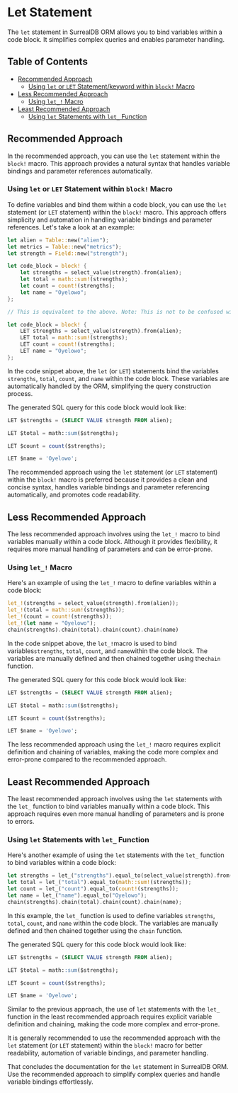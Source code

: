 # Let Statement

The `let` statement in SurrealDB ORM allows you to bind variables within a code block. It simplifies complex queries and enables parameter handling.

## Table of Contents

- [Recommended Approach](#recommended-approach)
  - [Using `let` or `LET` Statement/keyword within `block!` Macro](#using-let-or-let-statement-within-block-macro)
- [Less Recommended Approach](#less-recommended-approach)
  - [Using `let_!` Macro](#using-let-macro)
- [Least Recommended Approach](#least-recommended-approach)
  - [Using `let` Statements with `let_` Function](#using-let-statements-with-let-function)

## Recommended Approach

In the recommended approach, you can use the `let` statement within the `block!` macro. This approach provides a natural syntax that handles variable bindings and parameter references automatically.

### Using `let` or `LET` Statement within `block!` Macro

To define variables and bind them within a code block, you can use the `let` statement (or `LET` statement) within the `block!` macro. This approach offers simplicity and automation in handling variable bindings and parameter references. Let's take a look at an example:

```rust
let alien = Table::new("alien");
let metrics = Table::new("metrics");
let strength = Field::new("strength");

let code_block = block! {
    let strengths = select_value(strength).from(alien);
    let total = math::sum!(strengths);
    let count = count!(strengths);
    let name = "Oyelowo";
};

// This is equivalent to the above. Note: This is not to be confused with actual Rust's native `let` keyword.

let code_block = block! {
    LET strengths = select_value(strength).from(alien);
    LET total = math::sum!(strengths);
    LET count = count!(strengths);
    LET name = "Oyelowo";
};
```

In the code snippet above, the `let` (or `LET`) statements bind the variables `strengths`, `total`, `count`, and `name` within the code block. These variables are automatically handled by the ORM, simplifying the query construction process.

The generated SQL query for this code block would look like:

```sql
LET $strengths = (SELECT VALUE strength FROM alien);

LET $total = math::sum($strengths);

LET $count = count($strengths);

LET $name = 'Oyelowo';
```

The recommended approach using the `let` statement (or `LET` statement) within the `block!` macro is preferred because it provides a clean and concise syntax, handles variable bindings and parameter referencing automatically, and promotes code readability.

## Less Recommended Approach

The less recommended approach involves using the `let_!` macro to bind variables manually within a code block. Although it provides flexibility, it requires more manual handling of parameters and can be error-prone.

<a name="using-let-macro"></a>

### Using `let_!` Macro

Here's an example of using the `let_!` macro to define variables within a code block:

```rust
let_!(strengths = select_value(strength).from(alien));
let_!(total = math::sum!(strengths));
let_!(count = count!(strengths));
let_!(let name = "Oyelowo");
chain(strengths).chain(total).chain(count).chain(name)
```

In the code snippet above, the `let_!`macro is used to bind variables`strengths`, `total`, `count`, and `name`within the code block. The variables are manually defined and then chained together using the`chain` function.

The generated SQL query for this code block would look like:

```sql
LET $strengths = (SELECT VALUE strength FROM alien);

LET $total = math::sum($strengths);

LET $count = count($strengths);

LET $name = 'Oyelowo';
```

The less recommended approach using the `let_!` macro requires explicit definition and chaining of variables, making the code more complex and error-prone compared to the recommended approach.

## Least Recommended Approach

The least recommended approach involves using the `let` statements with the `let_` function to bind variables manually within a code block. This approach requires even more manual handling of parameters and is prone to errors.

<a name="using-let-statements-with-let-function"></a>

### Using `let` Statements with `let_` Function

Here's another example of using the `let` statements with the `let_` function to bind variables within a code block:

```rust
let strengths = let_("strengths").equal_to(select_value(strength).from(alien));
let total = let_("total").equal_to(math::sum!(strengths));
let count = let_("count").equal_to(count!(strengths));
let name = let_("name").equal_to("Oyelowo");
chain(strengths).chain(total).chain(count).chain(name);
```

In this example, the `let_` function is used to define variables `strengths`, `total`, `count`, and `name` within the code block. The variables are manually defined and then chained together using the `chain` function.

The generated SQL query for this code block would look like:

```sql
LET $strengths = (SELECT VALUE strength FROM alien);

LET $total = math::sum($strengths);

LET $count = count($strengths);

LET $name = 'Oyelowo';
```

Similar to the previous approach, the use of `let` statements with the `let_` function in the least recommended approach requires explicit variable definition and chaining, making the code more complex and error-prone.

It is generally recommended to use the recommended approach with the `let` statement (or `LET` statement) within the `block!` macro for better readability, automation of variable bindings, and parameter handling.

That concludes the documentation for the `let` statement in SurrealDB ORM. Use the recommended approach to simplify complex queries and handle variable bindings effortlessly.
